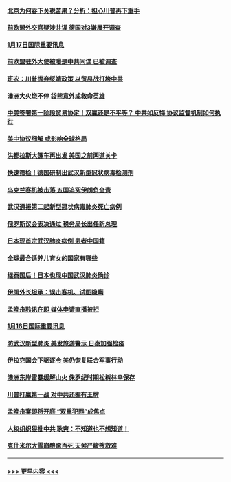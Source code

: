 #### [北京为何吞下关税苦果？分析：担心川普再下重手](../pages/prog202/a102754783.md?t=01171944) 
#### [前欧盟外交官疑涉共谍 德国对3嫌展开调查](../pages/prog202/a102754805.md?t=01171944) 
#### [1月17日国际重要讯息](../pages/prog202/a102754803.md?t=01171944) 
#### [前欧盟驻外大使被曝是中共间谍 已被调查](../pages/prog202/a102754719.md?t=01171944) 
#### [班农：川普抛弃绥靖政策 以贸易战打垮中共](../pages/prog202/a102754679.md?t=01171944) 
#### [澳洲大火烧不停 袋熊意外成救命英雄](../pages/prog202/a102754614.md?t=01171944) 
#### [中美签署第一阶段贸易协定！双赢还是不平等？ 中共如反悔 协议监督机制如何执行](../pages/prog202/a102754464.md?t=01171944) 
#### [美中协议细解 或影响全球格局](../pages/prog202/a102754450.md?t=01171944) 
#### [洪都拉斯大篷车再出发 美国之前两道关卡](../pages/prog202/a102754430.md?t=01171944) 
#### [快速筛检！德国研制出武汉新型冠状病毒检测剂](../pages/prog202/a102754330.md?t=01171944) 
#### [乌克兰客机被击落 五国追究伊朗负全责](../pages/prog202/a102754374.md?t=01171944) 
#### [武汉通报第二起新型冠状病毒肺炎死亡病例](../pages/prog202/a102754298.md?t=01171944) 
#### [俄罗斯议会表决通过 税务局长出任新总理](../pages/prog202/a102754288.md?t=01171944) 
#### [日本现首宗武汉肺炎病例 患者中国籍](../pages/prog202/a102754250.md?t=01171944) 
#### [全球最合适养儿育女的国家有哪些](../pages/prog202/a102754198.md?t=01171944) 
#### [继泰国后！日本也现中国武汉肺炎确诊](../pages/prog202/a102754064.md?t=01171944) 
#### [伊朗外长坦承：误击客机、试图隐瞒](../pages/prog202/a102754062.md?t=01171944) 
#### [孟晚舟聆讯在即 媒体申请直播被拒](../pages/prog202/a102754058.md?t=01171944) 
#### [1月16日国际重要讯息](../pages/prog202/a102754054.md?t=01171944) 
#### [防武汉新型肺炎 美发旅游警示 日泰加强检疫](../pages/prog202/a102753986.md?t=01171944) 
#### [伊拉克国会下驱逐令 美仍恢复联合军事行动](../pages/prog202/a102753975.md?t=01171944) 
#### [澳洲东岸雷暴缓解山火 侏罗纪时期松树林幸保存](../pages/prog202/a102753943.md?t=01171944) 
#### [川普打赢第一战 对中共还握有王牌](../pages/prog202/a102753874.md?t=01171944) 
#### [孟晚舟案即将开庭 “双重犯罪”成焦点](../pages/prog202/a102753891.md?t=01171944) 
#### [人权组织狠批中共 耿爽：不知道也不想知道！](../pages/prog202/a102753872.md?t=01171944) 
#### [克什米尔大雪崩酿逾百死 天候严峻搜救难](../pages/prog202/a102753837.md?t=01171944) 

----
#### [ >>> 更早内容 <<< ](../indexes/prog202-earlier.md)
